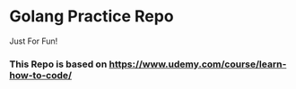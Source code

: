 # Golang Practice Repo

Just For Fun!

### This Repo is based on https://www.udemy.com/course/learn-how-to-code/

